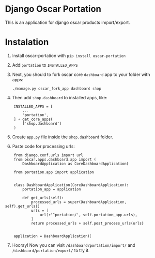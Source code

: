 # Django Oscar Portation

This is an application for django oscar products import/export.

# Instalation

1. Install oscar-portation with `pip install oscar-portation`

2. Add `portation` to `INSTALLED_APPS`

3. Next, you should to fork oscar core `dashboard` app to your folder with apps:

	`./manage.py oscar_fork_app dashboard shop`

4. Then add `shop.dashboard` to installed apps, like:
```
	INSTALLED_APPS = [
		...
	    'portation',
	] + get_core_apps(
	    ['shop.dashboard']
	)
```
5. Create `app.py` file inside the `shop.dashboard` folder.

6. Paste code for processing urls:

```
	from django.conf.urls import url
	from oscar.apps.dashboard.app import (
	    DashboardApplication as CoreDashboardApplication)

	from portation.app import application


	class DashboardApplication(CoreDashboardApplication):
	    portation_app = application

	    def get_urls(self):
	        processed_urls = super(DashboardApplication, self).get_urls()
	        urls = [
	            url(r'^portation/', self.portation_app.urls),
	        ]
	        return processed_urls + self.post_process_urls(urls)


	application = DashboardApplication()

```

7. Hooray! Now you can visit `/dashboard/portation/import/` and `/dashboard/portation/export/` to try it.

